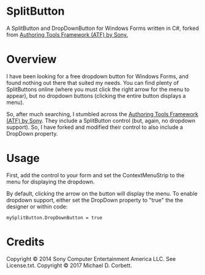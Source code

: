 # SplitButton
A SplitButton and DropDownButton for Windows Forms written in C#, forked from [Authoring Tools Framework (ATF) by Sony.](url=https://github.com/SonyWWS/ATF)

Overview
========
I have been looking for a free dropdown button for Windows Forms, and found nothing out there that suited my needs. You can find plenty of SplitButtons online (where you must click the right arrow for the menu to appear), but no dropdown buttons (clicking the entire button displays a menu).


So, after much searching, I stumbled across the [Authoring Tools Framework (ATF) by Sony](url=https://github.com/SonyWWS/ATF). They include a SplitButton control (but, again, no dropdown support). So, I have forked and modified their control to also include a DropDown property.

Usage
=====

First, add the control to your form and set the ContextMenuStrip to the menu for displaying the dropdown.

By default, clicking the arrow on the button will display the menu. To enable dropdown support, either set the DropDown property to "true" the the designer or within code:
    
    mySplitButton.DropDownButton = true


Credits
=======
Copyright © 2014 Sony Computer Entertainment America LLC. See License.txt.
Copyright © 2017 Michael D. Corbett.

